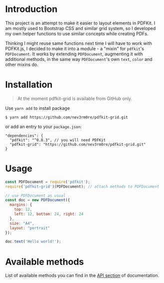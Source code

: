 # Introduction

This project is an attempt to make it easier to layout elements in 
PDFKit. I am mostly used to Bootstrap CSS and similar grid system, so I
developed my own helper functions to use similar concepts while creating PDFs.

Thinking I might reuse same functions next time I will have to work with 
PDFKit.js, I decided to make it into a module - a "mixin" for `pdfkit`'s 
`PDFDocument`. It works by extending `PDFDocument`, augmenting it with 
additional methods, in the same way `PDFDocument`'s own `text`, `color` and
other mixins do.

# Installation

> At the moment pdfkit-grid is available from GitHub only.

Use `yarn add` to install package

```
$ yarn add https://github.com/nev3rm0re/pdfkit-grid.git
```

or add an entry to your `package.json`:

```
"dependencies": {
  "pdfkit": "^0.8.3", // you will need PDFKit
  "pdfkit-grid": "https://github.com/nev3rm0re/pdfkit-grid.git"
}
```

# Usage

```javascript
const PDFDocument = require('pdfkit');
require('pdfkit-grid')(PDFDocument); // attach methods to PDFDocument

// use PDFDocument as usual
const doc = new PDFDocument({
  margins: {
    top: 12,
    left: 12, bottom: 24, right: 24
  },
  size: "A4",
  layout: "portrait"
});

doc.text('Hello world!');
```

# Available methods

List of available methods you can find in the [API section](https://nev3rm0re.github.io/pdfkit-grid/api.html) of documentation.
